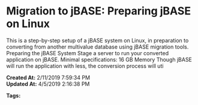 # Migration to jBASE: Preparing jBASE on Linux

This is a step-by-step setup of a jBASE system on Linux, in preparation to converting from another multivalue database using jBASE migration tools. Preparing the jBASE System Stage a server to run your converted application on jBASE. Minimal specifications: 16 GB Memory Though jBASE will run the application with less, the conversion process will uti  

**Created At:** 2/11/2019 7:59:34 PM  
**Updated At:** 4/5/2019 2:16:38 PM  

**Tags:**
<badge text='preparing' vertical='middle' />
<badge text='minimal specs' vertical='middle' />
<badge text='jbase conversion' vertical='middle' />
<badge text='jbase migration' vertical='middle' />
<badge text='linux' vertical='middle' />
